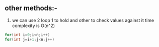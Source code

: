 ## other methods:-
 1. we can use 2 loop 1 to hold and other to check values against it
 time complexity is O(n^2)
 ```java
 for(int i=0;i<n;i++)
 for(int j=i+1;j<n;j++)
```
